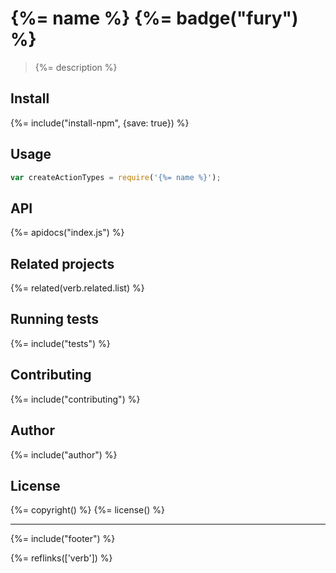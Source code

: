 # {%= name %} {%= badge("fury") %}

> {%= description %}

<!-- toc -->

## Install
{%= include("install-npm", {save: true}) %}

## Usage

```js
var createActionTypes = require('{%= name %}');
```

## API
{%= apidocs("index.js") %}

## Related projects
{%= related(verb.related.list) %}  

## Running tests
{%= include("tests") %}

## Contributing
{%= include("contributing") %}

## Author
{%= include("author") %}

## License
{%= copyright() %}
{%= license() %}

***

{%= include("footer") %}

{%= reflinks(['verb']) %}
